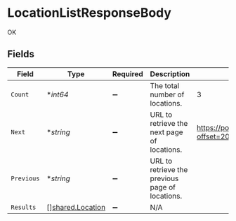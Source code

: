 # LocationListResponseBody

OK


## Fields

| Field                                                  | Type                                                   | Required                                               | Description                                            | Example                                                |
| ------------------------------------------------------ | ------------------------------------------------------ | ------------------------------------------------------ | ------------------------------------------------------ | ------------------------------------------------------ |
| `Count`                                                | **int64*                                               | :heavy_minus_sign:                                     | The total number of locations.                         | 3                                                      |
| `Next`                                                 | **string*                                              | :heavy_minus_sign:                                     | URL to retrieve the next page of locations.            | https://pokeapi.co/api/v2/location/?offset=20&limit=20 |
| `Previous`                                             | **string*                                              | :heavy_minus_sign:                                     | URL to retrieve the previous page of locations.        |                                                        |
| `Results`                                              | [][shared.Location](../../models/shared/location.md)   | :heavy_minus_sign:                                     | N/A                                                    |                                                        |